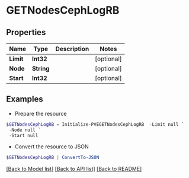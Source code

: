 # GETNodesCephLogRB
## Properties

Name | Type | Description | Notes
------------ | ------------- | ------------- | -------------
**Limit** | **Int32** |  | [optional] 
**Node** | **String** |  | [optional] 
**Start** | **Int32** |  | [optional] 

## Examples

- Prepare the resource
```powershell
$GETNodesCephLogRB = Initialize-PVEGETNodesCephLogRB  -Limit null `
 -Node null `
 -Start null
```

- Convert the resource to JSON
```powershell
$GETNodesCephLogRB | ConvertTo-JSON
```

[[Back to Model list]](../README.md#documentation-for-models) [[Back to API list]](../README.md#documentation-for-api-endpoints) [[Back to README]](../README.md)

